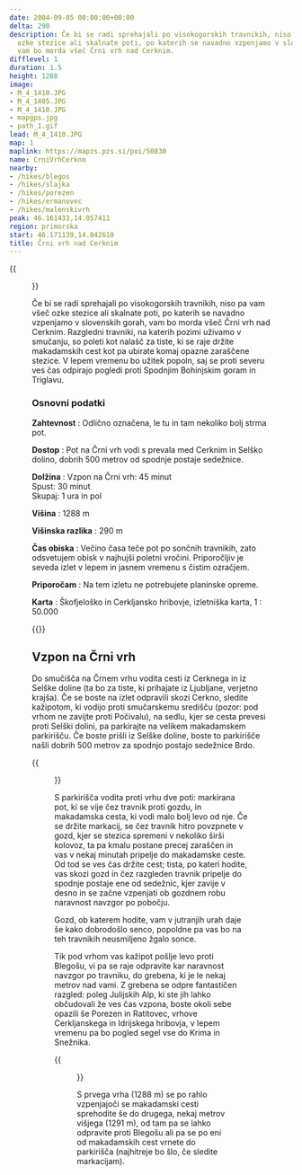 ```yaml
---
date: 2004-09-05 00:00:00+00:00
delta: 290
description: Če bi se radi sprehajali po visokogorskih travnikih, niso pa vam všeč
  ozke stezice ali skalnate poti, po katerih se navadno vzpenjamo v slovenskih gorah,
  vam bo morda všeč Črni vrh nad Cerknim.
difflevel: 1
duration: 1.5
height: 1288
image:
- M_4_1410.JPG
- M_4_1405.JPG
- M_4_1410.JPG
- mapgps.jpg
- path_1.gif
lead: M_4_1410.JPG
map: 1
maplink: https://mapzs.pzs.si/poi/50830
name: CrniVrhCerkno
nearby:
- /hikes/blegos
- /hikes/slajka
- /hikes/porezen
- /hikes/ermanovec
- /hikes/malenskivrh
peak: 46.161433,14.057411
region: primorska
start: 46.171139,14.042610
title: Črni vrh nad Cerknim
---
```

{{<figure src="M_4_1410.JPG">}}

Če bi se radi sprehajali po visokogorskih travnikih, niso pa vam všeč ozke stezice ali skalnate poti, po katerih se navadno vzpenjamo v slovenskih gorah, vam bo morda všeč Črni vrh nad Cerknim. Razgledni travniki, na katerih pozimi uživamo v smučanju, so poleti kot nalašč za tiste, ki se raje držite makadamskih cest kot pa ubirate komaj opazne zaraščene stezice. V lepem vremenu bo užitek popoln, saj se proti severu ves čas odpirajo pogledi proti Spodnjim Bohinjskim goram in Triglavu.

### Osnovni podatki

**Zahtevnost**
:   Odlično označena, le tu in tam nekoliko bolj strma pot.

**Dostop**
:   Pot na Črni vrh vodi s prevala med Cerknim in Selško dolino, dobrih 500 metrov od spodnje postaje sedežnice.

**Dolžina**
:   Vzpon na Črni vrh: 45 minut\
    Spust: 30 minut\
    Skupaj: 1 ura in pol

**Višina**
:   1288 m

**Višinska razlika**
:   290 m

**Čas obiska**
:   Večino časa teče pot po sončnih travnikih, zato odsvetujem obisk v najhujši poletni vročini. Priporočljiv je seveda izlet v lepem in jasnem vremenu s čistim ozračjem.

**Priporočam**
:   Na tem izletu ne potrebujete planinske opreme.

**Karta**
:   Škofjeloško in Cerkljansko hribovje, izletniška karta, 1 : 50.000

{{<hike-details-extra>}}

Vzpon na Črni vrh
-----------------

Do smučišča na Črnem vrhu vodita cesti iz Cerknega in iz Selške doline (ta bo za tiste, ki prihajate iz Ljubljane, verjetno krajša). Če se boste na izlet odpravili skozi Cerkno, sledite kažipotom, ki vodijo proti smučarskemu središču (pozor: pod vrhom ne zavijte proti Počivalu), na sedlu, kjer se cesta prevesi proti Selški dolini, pa parkirajte na velikem makadamskem parkirišču. Če boste prišli iz Selške doline, boste to parkirišče našli dobrih 500 metrov za spodnjo postajo sedežnice Brdo.

{{<figure src="M_4_1405.JPG">}} 

S parkirišča vodita proti vrhu dve poti: markirana pot, ki se vije čez travnik proti gozdu, in makadamska cesta, ki vodi malo bolj levo od nje. Če se držite markacij, se čez travnik hitro povzpnete v gozd, kjer se stezica spremeni v nekoliko širši kolovoz, ta pa kmalu postane precej zaraščen in vas v nekaj minutah pripelje do makadamske ceste. Od tod se ves čas držite cest; tista, po kateri hodite, vas skozi gozd in čez razgleden travnik pripelje do spodnje postaje ene od sedežnic, kjer zavije v desno in se začne vzpenjati ob gozdnem robu naravnost navzgor po pobočju.

Gozd, ob katerem hodite, vam v jutranjih urah daje še kako dobrodošlo senco, popoldne pa vas bo na teh travnikih neusmiljeno žgalo sonce.

Tik pod vrhom vas kažipot pošlje levo proti Blegošu, vi pa se raje odpravite kar naravnost navzgor po travniku, do grebena, ki je le nekaj metrov nad vami. Z grebena se odpre fantastičen razgled: poleg Julijskih Alp, ki ste jih lahko občudovali že ves čas vzpona, boste okoli sebe opazili še Porezen in Ratitovec, vrhove Cerkljanskega in Idrijskega hribovja, v lepem vremenu pa bo pogled segel vse do Krima in Snežnika.

{{<figure src="M_4_1410.JPG" caption="Pogled na Julijske Alpe">}}

S prvega vrha (1288 m) se po rahlo vzpenjajoči se makadamski cesti sprehodite še do drugega, nekaj metrov višjega (1291 m), od tam pa se lahko odpravite proti Blegošu ali pa se po eni od makadamskih cest vrnete do parkirišča (najhitreje bo šlo, če sledite markacijam).
